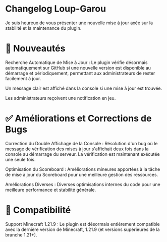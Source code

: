 # Changelog Loup-Garou
Je suis heureux de vous présenter une nouvelle mise à jour axée sur la stabilité et la maintenance du plugin.

# 🚀 Nouveautés

Recherche Automatique de Mise à Jour : Le plugin vérifie désormais automatiquement sur GitHub si une nouvelle version est disponible au démarrage et périodiquement, permettant aux administrateurs de rester facilement à jour.

Un message clair est affiché dans la console si une mise à jour est trouvée.

Les administrateurs reçoivent une notification en jeu.

# ✅ Améliorations et Corrections de Bugs

Correction du Double Affichage de la Console : Résolution d'un bug où le message de vérification des mises à jour s'affichait deux fois dans la console au démarrage du serveur. La vérification est maintenant exécutée une seule fois.

Optimisation du Scoreboard : Améliorations mineures apportées à la tâche de mise à jour du Scoreboard pour une meilleure gestion des ressources.

Améliorations Diverses : Diverses optimisations internes du code pour une meilleure performance et stabilité générale.

# 🔗 Compatibilité

Support Minecraft 1.21.9 : Le plugin est désormais entièrement compatible avec la dernière version de Minecraft, 1.21.9 (et versions supérieures de la branche 1.21+).
